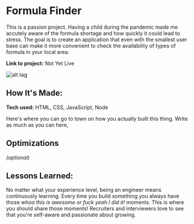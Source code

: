 # Formula Finder
This is a passion project. Having a child during the pandemic made me accutely aware of the formula shortage and how quickly it could lead to stress. The goal is to create an application that even with the smallest user base can make it more convenient to check the availability of types of formula in your local area.

**Link to project:** Not Yet Live

![alt tag](http://placecorgi.com/1200/650)

## How It's Made:

**Tech used:** HTML, CSS, JavaScript, Node

Here's where you can go to town on how you actually built this thing. Write as much as you can here, 

## Optimizations
*(optional)*



## Lessons Learned:

No matter what your experience level, being an engineer means continuously learning. Every time you build something you always have those *whoa this is awesome* or *fuck yeah I did it!* moments. This is where you should share those moments! Recruiters and interviewers love to see that you're self-aware and passionate about growing.


